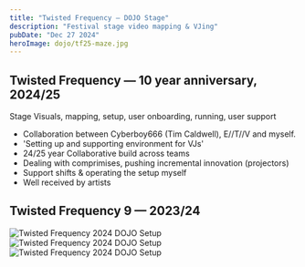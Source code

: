 ```yaml
---
title: "Twisted Frequency – DOJO Stage"
description: "Festival stage video mapping & VJing"
pubDate: "Dec 27 2024"
heroImage: dojo/tf25-maze.jpg
---
```


## Twisted Frequency — 10 year anniversary, 2024/25

Stage Visuals, mapping, setup, user onboarding, running, user support

- Collaboration between Cyberboy666 (Tim Caldwell), E//T//V and myself.
- 'Setting up and supporting environment for VJs'
- 24/25 year Collaborative build across teams
- Dealing with comprimises, pushing incremental innovation (projectors)
- Support shifts & operating the setup myself
- Well received by artists

## Twisted Frequency 9 — 2023/24

![Twisted Frequency 2024 DOJO Setup](dojo/tf24-3.png)
![Twisted Frequency 2024 DOJO Setup](dojo/tf24-2.png)
![Twisted Frequency 2024 DOJO Setup](dojo/tf24_1.png)
